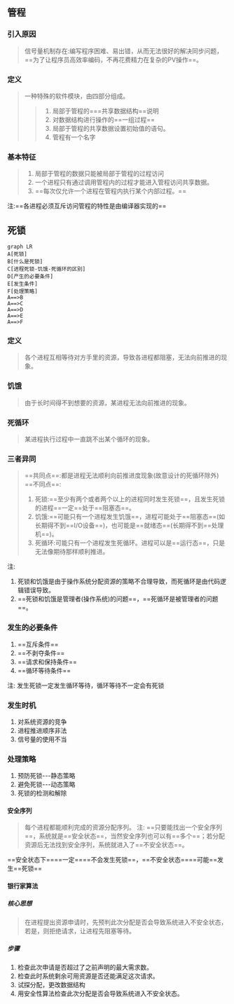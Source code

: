 ## 管程
### 引入原因
> 信号量机制存在:编写程序困难、易出错，从而无法很好的解决同步问题，==为了让程序员高效率编码，不再花费精力在复杂的PV操作==。

### 定义
> 一种特殊的软件模块，由四部分组成。
> > 1. 局部于管程的===共享数据结构==说明
> > 2. 对数据结构进行操作的==一组过程==
> > 3. 局部于管程的共享数据设置初始值的语句。
> > 4. 管程有一个名字

### 基本特征
>1. 局部于管程的数据只能被局部于管程的过程访问
>2. 一个进程只有通过调用管程内的过程才能进入管程访问共享数据。
>3. ==每次仅允许一个进程在管程内执行某个内部过程。==
>

注:==各进程必须互斥访问管程的特性是由编译器实现的==


## 死锁

```mermaid
graph LR
A[死锁]
B[什么是死锁]
C[进程死锁-饥饿-死循环的区别]
D[产生的必要条件]
E[发生条件]
F[处理策略]
A==>B
A==>C
A==>D
A==>E
A==>F
```
### 定义
> 各个进程互相等待对方手里的资源，导致各进程都阻塞，无法向前推进的现象。

### 饥饿
> 由于长时间得不到想要的资源，某进程无法向前推进的现象。

### 死循环 
> 某进程执行过程中一直跳不出某个循环的现象。

### 三者异同
> ==共同点==:都是进程无法顺利向前推进度现象(故意设计的死循环除外)
> ==不同点==:
> 1. 死锁:==至少有两个或者两个以上的进程同时发生死锁==，且发生死锁的进程==一定==处于==阻塞态==。
> 2. 饥饿:==可能只有一个进程发生饥饿==，进程可能处于==阻塞态==(如长期得不到==I/O设备==)，也可能是==就绪态==(长期得不到==处理机==)。
> 3.  死循环:可能只有一个进程发生死循环。进程可以是==运行态==，只是无法像期待那样顺利推进。

注:
1. 死锁和饥饿是由于操作系统分配资源的策略不合理导致，而死循环是由代码逻辑错误导致。
2. ==死锁和饥饿是管理者(操作系统)的问题==，==死循环是被管理者的问题==。

### 发生的必要条件
1. ==互斥条件==
2. ==不剥夺条件==
3. ==请求和保持条件==
4. ==循环等待条件==

注: 发生死锁一定发生循环等待，循环等待不一定会有死锁

### 发生时机
1. 对系统资源的竞争
2. 进程推进顺序非法
3. 信号量的使用不当

### 处理策略
1. 预防死锁---静态策略
2. 避免死锁---动态策略
3. 死锁的检测和解除

#### 安全序列
> 每个进程都能顺利完成的资源分配序列。
> 注: ==只要能找出一个安全序列==，系统就是==安全状态==，当然安全序列也可以有==多个==；若分配资源后无法找到安全序列，系统就进入了==不安全状态==。

==安全状态下====一定====不会发生死锁==，==不安全状态====可能==发生==死锁==

#### 银行家算法
##### 核心思想
> 在进程提出资源申请时，先预判此次分配是否会导致系统进入不安全状态，若是，则拒绝请求，让进程先阻塞等待。

##### 步骤
1. 检查此次申请是否超过了之前声明的最大需求数。
2. 检查此时系统剩余可用资源是否还能满足这次请求。
3. 试探分配，更改数据结构
4. 用安全性算法检查此次分配是否会导致系统进入不安全状态。
<!--stackedit_data:
eyJoaXN0b3J5IjpbMTU4MjQ3NTk1NSwtMTA3OTU0ODY4MywtMj
MyNTE0Mzk4XX0=
-->